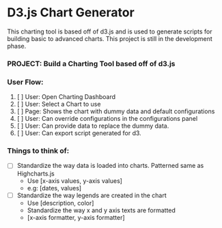 # D3.js Chart Generator
This charting tool is based off of d3.js and is used to generate scripts for building basic to advanced charts.
This project is still in the development phase.


### PROJECT: Build a Charting Tool based off of d3.js

### User Flow:
1. [ ] User: Open Charting Dashboard
2. [ ] User: Select a Chart to use
3. [ ] Page: Shows the chart with dummy data and default configurations
4. [ ] User: Can override configurations in the configurations panel
5. [ ] User: Can provide data to replace the dummy data.
6. [ ] User: Can export script generated for d3.

### Things to think of:
- [ ] Standardize the way data is loaded into charts. Patterned same as Highcharts.js
  - Use [x-axis values, y-axis values]
  - e.g: [dates, values]
- [ ] Standardize the way legends are created in the chart
  - Use [description, color]
  - Standardize the way x and y axis texts are formatted
  - [x-axis formatter, y-axis formatter]
